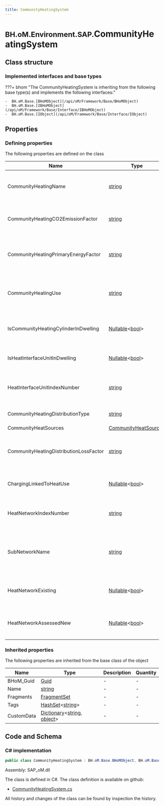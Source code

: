 ```yaml
---
title: CommunityHeatingSystem
---
```


# <small>BH.oM.Environment.SAP.</small>**CommunityHeatingSystem**



## Class structure

### Implemented interfaces and base types

???+ bhom "The CommunityHeatingSystem is inheriting from the following base type(s) and implements the following interfaces:"

    -  BH.oM.Base.[BHoMObject](/api/oM/Framework/Base/BHoMObject)
    -  BH.oM.Base.[IBHoMObject](/api/oM/Framework/Base/Interface/IBHoMObject)
    -  BH.oM.Base.[IObject](/api/oM/Framework/Base/Interface/IObject)


## Properties



### Defining properties

The following properties are defined on the class

| Name             | Type             | Description      | Quantity         |
|------------------|------------------|------------------|------------------|
| CommunityHeatingName | [string](https://learn.microsoft.com/en-us/dotnet/api/System.String?view=netstandard-2.0) | The name of the community heating system. | - |
| CommunityHeatingCO2EmissionFactor | [string](https://learn.microsoft.com/en-us/dotnet/api/System.String?view=netstandard-2.0) | the community heating CO2 emission factor. | - |
| CommunityHeatingPrimaryEnergyFactor | [string](https://learn.microsoft.com/en-us/dotnet/api/System.String?view=netstandard-2.0) | The community heating Primary Energy Factor. | - |
| CommunityHeatingUse | [string](https://learn.microsoft.com/en-us/dotnet/api/System.String?view=netstandard-2.0) | Specifies what kind of heating the community system is used for. | - |
| IsCommunityHeatingCylinderInDwelling | [Nullable](https://learn.microsoft.com/en-us/dotnet/api/System.Nullable-1?view=netstandard-2.0)&lt;[bool](https://learn.microsoft.com/en-us/dotnet/api/System.Boolean?view=netstandard-2.0)&gt; | Community heating, hot water cylinder in dwelling?. | - |
| IsHeatInterfaceUnitInDwelling | [Nullable](https://learn.microsoft.com/en-us/dotnet/api/System.Nullable-1?view=netstandard-2.0)&lt;[bool](https://learn.microsoft.com/en-us/dotnet/api/System.Boolean?view=netstandard-2.0)&gt; | Heat interface unit in Dwelling?. | - |
| HeatInterfaceUnitIndexNumber | [string](https://learn.microsoft.com/en-us/dotnet/api/System.String?view=netstandard-2.0) | Heat Interface Unit index number, if present. | - |
| CommunityHeatingDistributionType | [string](https://learn.microsoft.com/en-us/dotnet/api/System.String?view=netstandard-2.0) | Community heating distribution. | - |
| CommunityHeatSources | [CommunityHeatSources](/api/oM/Adapter/Environment/XML/CommunityHeatSources) | . | - |
| CommunityHeatingDistributionLossFactor | [string](https://learn.microsoft.com/en-us/dotnet/api/System.String?view=netstandard-2.0) | Used when Community-Heating-Distribution-Type is calculated. | - |
| ChargingLinkedToHeatUse | [Nullable](https://learn.microsoft.com/en-us/dotnet/api/System.Nullable-1?view=netstandard-2.0)&lt;[bool](https://learn.microsoft.com/en-us/dotnet/api/System.Boolean?view=netstandard-2.0)&gt; | Used for hot-water-only systems. | - |
| HeatNetworkIndexNumber | [string](https://learn.microsoft.com/en-us/dotnet/api/System.String?view=netstandard-2.0) | Index number of heat network, if applicable. | - |
| SubNetworkName | [string](https://learn.microsoft.com/en-us/dotnet/api/System.String?view=netstandard-2.0) | The name by which the sub community heat network is known. | - |
| HeatNetworkExisting | [Nullable](https://learn.microsoft.com/en-us/dotnet/api/System.Nullable-1?view=netstandard-2.0)&lt;[bool](https://learn.microsoft.com/en-us/dotnet/api/System.Boolean?view=netstandard-2.0)&gt; | Whether the heat network is existing or new. | - |
| HeatNetworkAssessedNew | [Nullable](https://learn.microsoft.com/en-us/dotnet/api/System.Nullable-1?view=netstandard-2.0)&lt;[bool](https://learn.microsoft.com/en-us/dotnet/api/System.Boolean?view=netstandard-2.0)&gt; | Whether the heat network is existing or new. | - |


### Inherited properties
The following properties are inherited from the base class of the object

| Name             | Type             | Description      | Quantity         |
|------------------|------------------|------------------|------------------|
| BHoM_Guid | [Guid](https://learn.microsoft.com/en-us/dotnet/api/System.Guid?view=netstandard-2.0) | - | - |
| Name | [string](https://learn.microsoft.com/en-us/dotnet/api/System.String?view=netstandard-2.0) | - | - |
| Fragments | [FragmentSet](/api/oM/Framework/Base/FragmentSet) | - | - |
| Tags | [HashSet](https://learn.microsoft.com/en-us/dotnet/api/System.Collections.Generic.HashSet-1?view=netstandard-2.0)&lt;[string](https://learn.microsoft.com/en-us/dotnet/api/System.String?view=netstandard-2.0)&gt; | - | - |
| CustomData | [Dictionary](https://learn.microsoft.com/en-us/dotnet/api/System.Collections.Generic.Dictionary-2?view=netstandard-2.0)&lt;[string](https://learn.microsoft.com/en-us/dotnet/api/System.String?view=netstandard-2.0), [object](https://learn.microsoft.com/en-us/dotnet/api/System.Object?view=netstandard-2.0)&gt; | - | - |


## Code and Schema

### C# implementation

``` C# title="C#"
public class CommunityHeatingSystem : BH.oM.Base.BHoMObject, BH.oM.Base.IBHoMObject, BH.oM.Base.IObject
```

Assembly: SAP_oM.dll

The class is defined in C#. The class definition is available on github:

- [CommunityHeatingSystem.cs](https://github.com/BHoM/SAP_Toolkit/blob/develop/SAP_oM/XML\CommunityHeatingSystem.cs)

All history and changes of the class can be found by inspection the history.
